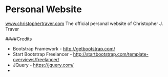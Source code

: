 # Personal Website  
www.christophertraver.com
The official personal website of Christopher J. Traver

####Credits
* Bootstrap Framework - http://getbootstrap.com/
* Start Bootstrap Freelancer - http://startbootstrap.com/template-overviews/freelancer/
* JQuery - https://jquery.com/
* 
